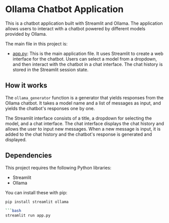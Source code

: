 # Ollama Chatbot Application

This is a chatbot application built with Streamlit and Ollama. The application allows users to interact with a chatbot powered by different models provided by Ollama.

The main file in this project is:

- [app.py](app.py): This is the main application file. It uses Streamlit to create a web interface for the chatbot. Users can select a model from a dropdown, and then interact with the chatbot in a chat interface. The chat history is stored in the Streamlit session state.

## How it works

The `ollama_generator` function is a generator that yields responses from the Ollama chatbot. It takes a model name and a list of messages as input, and yields the chatbot's responses one by one.

The Streamlit interface consists of a title, a dropdown for selecting the model, and a chat interface. The chat interface displays the chat history and allows the user to input new messages. When a new message is input, it is added to the chat history and the chatbot's response is generated and displayed.

## Dependencies

This project requires the following Python libraries:

- Streamlit
- Ollama

You can install these with pip:

```bash
pip install streamlit ollama

```bash
streamlit run app.py